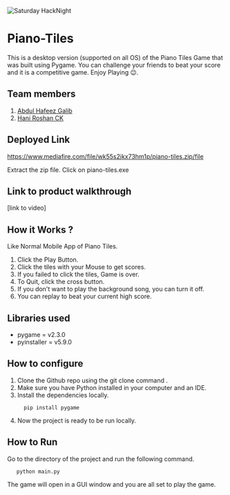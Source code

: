 ![Saturday HackNight](https://user-images.githubusercontent.com/64391274/219694678-8f1a2829-b0b2-41de-9152-4c4a4e43c2d5.png)

# Piano-Tiles
This is a desktop version (supported on all OS) of the Piano Tiles Game that was built using Pygame. You can challenge your friends to beat your score and it is a competitive game. Enjoy Playing 😉.

## Team members
1. [Abdul Hafeez Galib](https://github.com/Abdul-Hafeez-Galib)
2. [Hani Roshan CK](https://github.com/hani-2020)

## Deployed Link
https://www.mediafire.com/file/wk55s2jkx73hm1p/piano-tiles.zip/file

Extract the zip file.
Click on piano-tiles.exe

## Link to product walkthrough
[link to video]

## How it Works ?
Like Normal Mobile App of Piano Tiles.
1. Click the Play Button.
2. Click the tiles with your Mouse to get scores.
3. If you failed to click the tiles, Game is over.
4. To Quit, click the cross button.
5. If you don't want to play the background song, you can turn it off.
6. You can replay to beat your current high score.

## Libraries used
- pygame = v2.3.0
- pyinstaller = v5.9.0

## How to configure
1. Clone the Github repo using the git clone command .
2. Make sure you have Python installed in your computer and an IDE.
3. Install the dependencies locally.
    ```
      pip install pygame
    ```
4. Now the project is ready to be run locally.

## How to Run
Go to the directory of the project and run the following command.
   ```
      python main.py
   ```

The game will open in a GUI window and you are all set to play the game.

